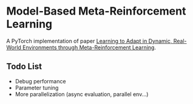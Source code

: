 # Model-Based Meta-Reinforcement Learning
A PyTorch implementation of paper [Learning to Adapt in Dynamic, Real-World Environments through Meta-Reinforcement Learning](https://arxiv.org/pdf/1803.11347.pdf).

## Todo List
- Debug performance
- Parameter tuning
- More parallelization (async evaluation, parallel env...)
